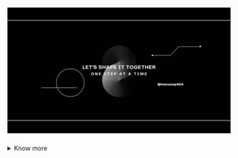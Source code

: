 <h1 align="center"> <a href="https://hamzasayyed.me/" ><img src="Assets/github_readme.png" alt="about-ss" width="700px" > </a> </h1>
 
<details>
 <summary>Know more</summary>

### About Me
 
On my way to help humanity to reach thier full potential with my programming skills, business leadership/entrepreneurship skills, and a desire to contribute to the environment and society

- Skilled in C++, Python and JavaScript. Versed with C and Java.
- Comfortable working with ReactJS, NextJS, Sass, Django, Material UI, Firebase, Django, NodeJS (Express.js), MySQL.
- Currently enjoying competitive programming and problem-solving.
- Keen interest in Data Science, Empirical Research, Statistics, and Machine Learning. 
- Well-versed with Git, GitHub, Figma, and Canva

<br>

### Connect with me

| [<img src="Assets/Linkedin.svg" alt="Linkedin Logo" width="32">](https://www.linkedin.com/in/hamzawp404) | [<img src="https://cdn.svgporn.com/logos/medium.svg" alt="Medium Logo" width="30">](https://medium.com/@hamzawp404) | [<img src="Assets/Instagram.svg" alt="instagram logo" width="32">](https://www.instagram.com/_hamzasayed_/) | [<img src="https://cdn.svgporn.com/logos/github-icon.svg" alt="Github logo" width="34">](https://github.com/Hamzawp) | [<img src="Assets/Gmail.svg" alt="Gmail logo" height="32">](mailto:sayedhamza404@gmail.com) |


</details>